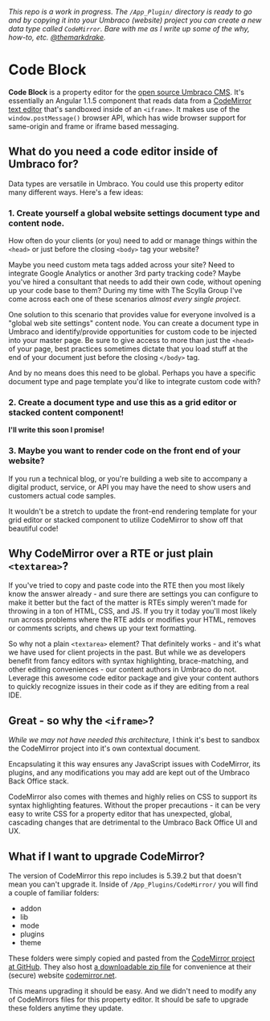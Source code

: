 _This repo is a work in progress. The `/App_Plugin/` directory is ready to go and by copying it into your Umbraco (website) project you can create a new data type called `CodeMirror`. Bare with me as I write up some of the why, how-to, etc. [@themarkdrake](https://twitter.com/themarkdrake)._

# Code Block

**Code Block** is a property editor for the [open source Umbraco CMS](https://umbraco.com). It's essentially an Angular 1.1.5 component that reads data from a [CodeMirror text editor](https://codemirror.net/) that's sandboxed inside of an `<iframe>`. It makes use of the `window.postMessage()` browser API, which has wide browser support for same-origin and frame or iframe based messaging.

## What do you need a code editor inside of Umbraco for?

Data types are versatile in Umbraco. You could use this property editor many different ways. Here's a few ideas:

### 1. Create yourself a global website settings document type and content node.

How often do your clients (or you) need to add or manage things within the `<head>` or just before the closing `<body>` tag your website?

Maybe you need custom meta tags added across your site? Need to integrate Google Analytics or another 3rd party tracking code? Maybe you've hired a consultant that needs to add their own code, without opening up your code base to them? During my time with The Scylla Group I've come across each one of these scenarios _almost every single project_.

One solution to this scenario that provides value for everyone involved is a "global web site settings" content node. You can create a document type in Umbraco and identify/provide opportunities for custom code to be injected into your master page. Be sure to give access to more than just the `<head>` of your page, best practices sometimes dictate that you load stuff at the end of your document just before the closing `</body>` tag.

And by no means does this need to be global. Perhaps you have a specific document type and page template you'd like to integrate custom code with?

### 2. Create a document type and use this as a grid editor or stacked content component!

**I'll write this soon I promise!**

### 3. Maybe you want to render code on the front end of your website?

If you run a technical blog, or you're building a web site to accompany a digital product, service, or API you may have the need to show users and customers actual code samples. 

It wouldn't be a stretch to update the front-end rendering template for your grid editor or stacked component to utilize CodeMirror to show off that beautiful code!

## Why CodeMirror over a RTE or just plain `<textarea>`?

If you've tried to copy and paste code into the RTE then you most likely know the answer already - and sure there are settings you can configure to make it better but the fact of the matter is RTEs simply weren't made for throwing in a ton of HTML, CSS, and JS. If you try it today you'll most likely run across problems where the RTE adds or modifies your HTML, removes or comments scripts, and chews up your text formatting.

So why not a plain `<textarea>` element? That definitely works - and it's what we have used for client projects in the past. But while we as developers benefit from fancy editors with syntax highlighting, brace-matching, and other editing conveniences - our content authors in Umbraco do not. Leverage this awesome code editor package and give your content authors to quickly recognize issues in their code as if they are editing from a real IDE.

## Great - so why the `<iframe>`?

_While we may not have needed this architecture,_ I think it's best to sandbox the CodeMirror project into it's own contextual document. 

Encapsulating it this way ensures any JavaScript issues with CodeMirror, its plugins, and any modifications you may add are kept out of the Umbraco Back Office stack. 

CodeMirror also comes with themes and highly relies on CSS to support its syntax highlighting features. Without the proper precautions - it can be very easy to write CSS for a property editor that has unexpected, global, cascading changes that are detrimental to the Umbraco Back Office UI and UX.

## What if I want to upgrade CodeMirror?

The version of CodeMirror this repo includes is 5.39.2 but that doesn't mean you can't upgrade it. Inside of `/App_Plugins/CodeMirror/` you will find a couple of familiar folders:

- addon
- lib
- mode
- plugins
- theme

These folders were simply copied and pasted from the [CodeMirror project at GitHub](https://github.com/codemirror/codemirror). They also host [a downloadable zip file](https://codemirror.net/codemirror.zip) for convenience at their (secure) website [codemirror.net](https://codemirror.net/).

This means upgrading it should be easy. And we didn't need to modify any of CodeMirrors files for this property editor. It should be safe to upgrade these folders anytime they update.